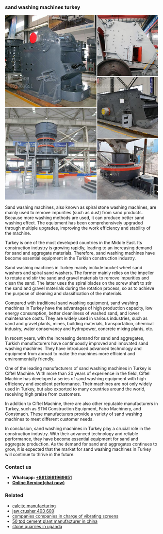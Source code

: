 <h3>sand washing machines turkey</h3><img src='1706773625.jpg' alt=''><p>Sand washing machines, also known as spiral stone washing machines, are mainly used to remove impurities (such as dust) from sand products. Because more washing methods are used, it can produce better sand washing effect. The equipment has been comprehensively upgraded through multiple upgrades, improving the work efficiency and stability of the machine.</p><p>Turkey is one of the most developed countries in the Middle East. Its construction industry is growing rapidly, leading to an increasing demand for sand and aggregate materials. Therefore, sand washing machines have become essential equipment in the Turkish construction industry.</p><p>Sand washing machines in Turkey mainly include bucket wheel sand washers and spiral sand washers. The former mainly relies on the impeller to rotate and stir the sand and gravel materials to remove impurities and clean the sand. The latter uses the spiral blades on the screw shaft to stir the sand and gravel materials during the rotation process, so as to achieve the purpose of cleaning and classification of the materials.</p><p>Compared with traditional sand washing equipment, sand washing machines in Turkey have the advantages of high production capacity, low energy consumption, better cleanliness of washed sand, and lower maintenance costs. They are widely used in various industries, such as sand and gravel plants, mines, building materials, transportation, chemical industry, water conservancy and hydropower, concrete mixing plants, etc.</p><p>In recent years, with the increasing demand for sand and aggregates, Turkish manufacturers have continuously improved and innovated sand washing machines. They have introduced advanced technology and equipment from abroad to make the machines more efficient and environmentally friendly.</p><p>One of the leading manufacturers of sand washing machines in Turkey is Ciftel Machine. With more than 30 years of experience in the field, Ciftel Machine has developed a series of sand washing equipment with high efficiency and excellent performance. Their machines are not only widely used in Turkey, but also exported to many countries around the world, receiving high praise from customers.</p><p>In addition to Ciftel Machine, there are also other reputable manufacturers in Turkey, such as STM Construction Equipment, Fabo Machinery, and Constmach. These manufacturers provide a variety of sand washing machines to meet different customer needs.</p><p>In conclusion, sand washing machines in Turkey play a crucial role in the construction industry. With their advanced technology and reliable performance, they have become essential equipment for sand and aggregate production. As the demand for sand and aggregates continues to grow, it is expected that the market for sand washing machines in Turkey will continue to thrive in the future.</p><h3>Contact us</h3><ul><li><strong>Whatsapp:&nbsp;<a href="https://wa.me/8613661969651">+8613661969651</a></strong></li><li><a href="https://swt.shibang-china.com/?git&amp;zhl&amp;sand washing machines turkey"><strong>Online Service(chat now)</strong></a></li></ul><h3>Related</h3><ul><li><a href='calcite manufacturing.md'>calcite manufacturing</a></li><li><a href='jaw crusher 400 600.md'>jaw crusher 400 600</a></li><li><a href='companies companies in charge of vibrating screens.md'>companies companies in charge of vibrating screens</a></li><li><a href='50 tpd cement plant manufacturer in china.md'>50 tpd cement plant manufacturer in china</a></li><li><a href='stone quarries in uganda.md'>stone quarries in uganda</a></li></ul>